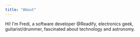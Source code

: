 ```yaml
---
title: "About"
---
```


Hi! I'm Fredi, a software developer @Readify, electronics geek, guitarist/drummer, fascinated about technology and astronomy.
